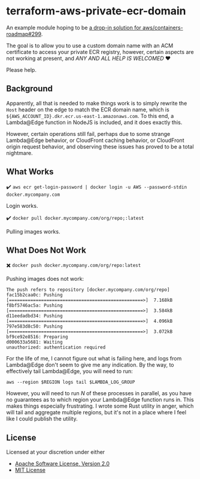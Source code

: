 # terraform-aws-private-ecr-domain

An example module hoping to be [a drop-in solution for aws/containers-roadmap#299][aws-containers-roadmap-299].

The goal is to allow you to use a custom domain name with an ACM certificate to access your private ECR registry,
however, certain aspects are not working at present, and _ANY AND ALL HELP IS WELCOMED_ ❤️

Please help.

## Background

Apparently, all that is needed to make things work is to simply rewrite the `Host` header on the edge to match the
ECR domain name, which is `${AWS_ACCOUNT_ID}.dkr.ecr.us-east-1.amazonaws.com`. To this end, a Lambda@Edge function in
NodeJS is included, and it does exactly this.

However, certain operations still fail, perhaps due to some strange Lambda@Edge behavior, or CloudFront caching
behavior, or CloudFront origin request behavior, and observing these issues has proved to be a total nightmare.

## What Works

✔️ `aws ecr get-login-password | docker login -u AWS --password-stdin docker.mycompany.com`

Login works.

✔️ `docker pull docker.mycompany.com/org/repo;:latest`

Pulling images works.

## What Does Not Work

✖️ `docker push docker.mycompany.com/org/repo:latest`

Pushing images does not work:

```text
The push refers to repository [docker.mycompany.com/org/repo]
fac15b2caa0c: Pushing [==================================================>]  7.168kB
f8bf5746ac5a: Pushing [==================================================>]  3.584kB
d11eedadbd34: Pushing [==================================================>]  4.096kB
797e583d8c50: Pushing [==================================================>]  3.072kB
bf9ce92e8516: Preparing 
d000633a5681: Waiting 
unauthorized: authentication required
```

For the life of me, I cannot figure out what is failing here, and logs from Lambda@Edge don't seem to give me any
indication. By the way, to effectively tail Lambda@Edge, you will need to run:

```
aws --region $REGION logs tail $LAMBDA_LOG_GROUP
```

However, you will need to run _N_ of these processes in parallel, as you have no guarantees as to which region your
Lambda@Edge function runs in. This makes things especially frustrating. I wrote some Rust utility in anger, which will
tail and aggregate multiple regions, but it's not in a place where I feel like I could publish the utility.

## License

Licensed at your discretion under either 

 - [Apache Software License, Version 2.0](./LICENSE-APACHE)
 - [MIT License](./LICENSE-MIT)

 [aws-containers-roadmap-299]: https://github.com/aws/containers-roadmap/issues/299